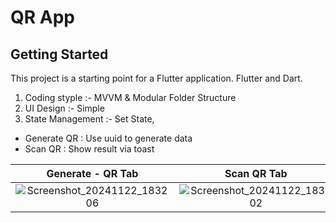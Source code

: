 # QR App

## Getting Started

This project is a starting point for a Flutter application.
Flutter and Dart.

1. Coding styple     :- MVVM & Modular Folder Structure
2. UI Design         :- Simple 
3. State Management  :- Set State,

- Generate QR : Use uuid to generate data
- Scan QR : Show result via toast



Generate - QR Tab | Scan QR Tab
:---:|:---:
![Screenshot_20241122_183206](https://github.com/user-attachments/assets/cb682478-a698-4bc7-86db-acdbc7d359fb) |![Screenshot_20241122_183202](https://github.com/user-attachments/assets/b56bc5f4-b28b-44da-b54e-79e931f46c4d)
